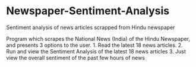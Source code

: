 # Newspaper-Sentiment-Analysis
Sentiment analysis of news articles scrapped from Hindu newspaper

Program which scrapes the National News (India) of the Hindu Newspaper, and presents 3 options to the user.
    1. Read the latest 18 news articles.
    2. Run and view the Sentiment Analysis of the latest 18 news articles
    3. Just view the overall sentiment of the past few hours of news
